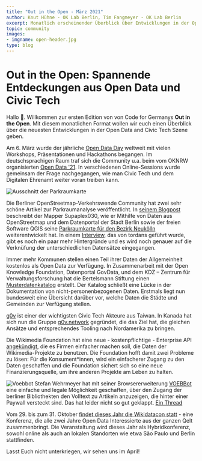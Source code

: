 ```yaml
---
title: "Out in the Open - März 2021"
author: Knut Hühne - OK Lab Berlin, Tim Fangmeyer - OK Lab Berlin 
excerpt: Monatlich erscheinender Überblick über Entwicklungen in der Open Data and Civic Tech Szene 
topic: community 
images:
- imgname: open-header.jpg
type: blog
---
```


# Out in the Open: Spannende Entdeckungen aus Open Data und Civic Tech

Hallo 👋. Willkommen zur ersten Edition von von Code for Germanys **Out in the Open**. Mit diesem monatlichen Format
wollen wir euch einen Überblick über die neuesten Entwicklungen in der Open Data and Civic Tech Szene geben.

Am 6. März wurde der jährliche [Open Data Day](https://opendataday.org/) weltweit mit vielen Workshops, Präsentationen
und Hackathons begangen. Im deutschsprachigen Raum traf sich die Community u.a. beim vom OKNRW
organisierten [Open Data '21](https://oknrw.de/veranstaltungen/offene-kommunen-nrw-2021-opendataday/). In verschiedenen
Online-Sessions wurde gemeinsam der Frage nachgegangen, wie man Civic Tech und dem Digitalen Ehrenamt weiter voran
treiben kann.

![Ausschnitt der Parkraumkarte](/blog/parkraumkarte.png)

Die Berliner OpenStreetmap-Verkehrswende Community hat zwei sehr schöne Artikel zur Parkraumanalyse veröffentlicht.
In [seinem Blogpost](https://www.openstreetmap.org/user/Supaplex030/diary/396105) beschreibt der Mapper Supaplex030, wie
er Mithilfe von Daten aus OpenStreetmap und dem Datenportal der Stadt Berlin sowie der freien Software QGIS
seine [Parkraumkarte für den Bezirk Neukölln](https://supaplexosm.github.io/strassenraumkarte-neukoelln/?map=parkingmap#16/52.4790/13.4293)
weiterentwickelt hat. In einem [Interview](https://www.openstreetmap.org/user/tordans/diary/396118), das von tordans
geführt wurde, gibt es noch ein paar mehr Hintergründe und es wird noch genauer auf die Verknüfung der unterschiedlichen
Datensätze eingegangen.

Immer mehr Kommunen stellen einen Teil ihrer Daten der Allgemeinheit kostenlos als Open Data zur Verfügung. In
Zusammenarbeit mit der Open Knowledge Foundation, Datenportal GovData, und dem KDZ – Zentrum für Verwaltungsforschung
hat die Bertelsmann Stiftung
einen [Musterdatenkatalog](https://www.bertelsmann-stiftung.de/de/unsere-projekte/smart-country/musterdatenkatalog)
erstellt. Der Katalog schließt eine Lücke in der Dokumentation von nicht-personenbezogenen Daten. Erstmals liegt nun
bundesweit eine Übersicht darüber vor, welche Daten die Städte und Gemeinden zur Verfügung stellen.

[g0v](https://g0v.asia) ist einer der wichtigsten Civic Tech Akteure aus Taiwan. In Kanada hat sich nun die
Gruppe [g0v.network](https://github.com/g0v-network) gegründet, die das Ziel hat, die gleichen Ansätze und
entsprechendes Tooling nach Nordamerika zu bringen.

Die Wikimedia Foundation hat eine neue - kostenpflichtige - Enterprise
API [angekündigt](https://diff.wikimedia.org/2021/03/16/introducing-the-wikimedia-enterprise-api/), die es Firmen
einfacher machen soll, die Daten der Wikimedia-Projekte zu benutzen. Die Foundation hofft damit zwei Probleme zu lösen:
Für die Konsument\*innen, wird ein einfacherer Zugang zu den Daten geschaffen und die Foundation sichert sich so eine
neue Finanzierungsquelle, um ihre anderen Projekte am Leben zu halten.

![Voebbot](/blog/voebbot.jpg)
Stefan Wehrmeyer hat mit seiner Browsererweiterung [VOEBBot](https://github.com/stefanw/voebbot) eine einfache und
legale Möglichkeit geschaffen, über den Zugang der berliner Bibliothekten den Volltext zu Artikeln anzuzeigen, die
hinter einer Paywall versteckt sind. Das hat leider nicht so gut
geklappt. [Ein Thread](https://twitter.com/stefanwehrmeyer/status/1373222472796020737)

Vom 29. bis zum 31.
Oktober [findet dieses Jahr die Wikidatacon statt][1] - eine Konferenz, die alle zwei Jahre Open Data Interessierte aus der ganzen Qelt zusammenbringt. Die Veranstaltung wird
dieses Jahr als Hybridkonferenz, sowohl online als auch an lokalen Standorten wie etwa São Paulo und Berlin stattfinden.

Lasst Euch nicht unterkriegen, wir sehen uns im April!


[1]: https://tech-news.wikimedia.de/en/2021/02/03/wikidatacon-2021-the-event-for-the-international-open-data-community/
